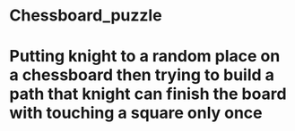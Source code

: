 # Chessboard_puzzle
# Putting knight to a random place on a chessboard then trying to build a path that knight can finish the board with touching a square only once
